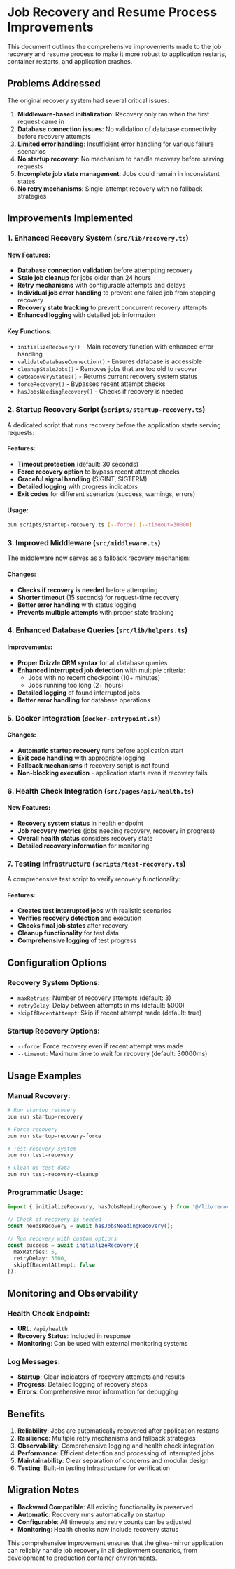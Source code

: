 # Job Recovery and Resume Process Improvements

This document outlines the comprehensive improvements made to the job recovery and resume process to make it more robust to application restarts, container restarts, and application crashes.

## Problems Addressed

The original recovery system had several critical issues:

1. **Middleware-based initialization**: Recovery only ran when the first request came in
2. **Database connection issues**: No validation of database connectivity before recovery attempts
3. **Limited error handling**: Insufficient error handling for various failure scenarios
4. **No startup recovery**: No mechanism to handle recovery before serving requests
5. **Incomplete job state management**: Jobs could remain in inconsistent states
6. **No retry mechanisms**: Single-attempt recovery with no fallback strategies

## Improvements Implemented

### 1. Enhanced Recovery System (`src/lib/recovery.ts`)

#### New Features:
- **Database connection validation** before attempting recovery
- **Stale job cleanup** for jobs older than 24 hours
- **Retry mechanisms** with configurable attempts and delays
- **Individual job error handling** to prevent one failed job from stopping recovery
- **Recovery state tracking** to prevent concurrent recovery attempts
- **Enhanced logging** with detailed job information

#### Key Functions:
- `initializeRecovery()` - Main recovery function with enhanced error handling
- `validateDatabaseConnection()` - Ensures database is accessible
- `cleanupStaleJobs()` - Removes jobs that are too old to recover
- `getRecoveryStatus()` - Returns current recovery system status
- `forceRecovery()` - Bypasses recent attempt checks
- `hasJobsNeedingRecovery()` - Checks if recovery is needed

### 2. Startup Recovery Script (`scripts/startup-recovery.ts`)

A dedicated script that runs recovery before the application starts serving requests:

#### Features:
- **Timeout protection** (default: 30 seconds)
- **Force recovery option** to bypass recent attempt checks
- **Graceful signal handling** (SIGINT, SIGTERM)
- **Detailed logging** with progress indicators
- **Exit codes** for different scenarios (success, warnings, errors)

#### Usage:
```bash
bun scripts/startup-recovery.ts [--force] [--timeout=30000]
```

### 3. Improved Middleware (`src/middleware.ts`)

The middleware now serves as a fallback recovery mechanism:

#### Changes:
- **Checks if recovery is needed** before attempting
- **Shorter timeout** (15 seconds) for request-time recovery
- **Better error handling** with status logging
- **Prevents multiple attempts** with proper state tracking

### 4. Enhanced Database Queries (`src/lib/helpers.ts`)

#### Improvements:
- **Proper Drizzle ORM syntax** for all database queries
- **Enhanced interrupted job detection** with multiple criteria:
  - Jobs with no recent checkpoint (10+ minutes)
  - Jobs running too long (2+ hours)
- **Detailed logging** of found interrupted jobs
- **Better error handling** for database operations

### 5. Docker Integration (`docker-entrypoint.sh`)

#### Changes:
- **Automatic startup recovery** runs before application start
- **Exit code handling** with appropriate logging
- **Fallback mechanisms** if recovery script is not found
- **Non-blocking execution** - application starts even if recovery fails

### 6. Health Check Integration (`src/pages/api/health.ts`)

#### New Features:
- **Recovery system status** in health endpoint
- **Job recovery metrics** (jobs needing recovery, recovery in progress)
- **Overall health status** considers recovery state
- **Detailed recovery information** for monitoring

### 7. Testing Infrastructure (`scripts/test-recovery.ts`)

A comprehensive test script to verify recovery functionality:

#### Features:
- **Creates test interrupted jobs** with realistic scenarios
- **Verifies recovery detection** and execution
- **Checks final job states** after recovery
- **Cleanup functionality** for test data
- **Comprehensive logging** of test progress

## Configuration Options

### Recovery System Options:
- `maxRetries`: Number of recovery attempts (default: 3)
- `retryDelay`: Delay between attempts in ms (default: 5000)
- `skipIfRecentAttempt`: Skip if recent attempt made (default: true)

### Startup Recovery Options:
- `--force`: Force recovery even if recent attempt was made
- `--timeout`: Maximum time to wait for recovery (default: 30000ms)

## Usage Examples

### Manual Recovery:
```bash
# Run startup recovery
bun run startup-recovery

# Force recovery
bun run startup-recovery-force

# Test recovery system
bun run test-recovery

# Clean up test data
bun run test-recovery-cleanup
```

### Programmatic Usage:
```typescript
import { initializeRecovery, hasJobsNeedingRecovery } from '@/lib/recovery';

// Check if recovery is needed
const needsRecovery = await hasJobsNeedingRecovery();

// Run recovery with custom options
const success = await initializeRecovery({
  maxRetries: 5,
  retryDelay: 3000,
  skipIfRecentAttempt: false
});
```

## Monitoring and Observability

### Health Check Endpoint:
- **URL**: `/api/health`
- **Recovery Status**: Included in response
- **Monitoring**: Can be used with external monitoring systems

### Log Messages:
- **Startup**: Clear indicators of recovery attempts and results
- **Progress**: Detailed logging of recovery steps
- **Errors**: Comprehensive error information for debugging

## Benefits

1. **Reliability**: Jobs are automatically recovered after application restarts
2. **Resilience**: Multiple retry mechanisms and fallback strategies
3. **Observability**: Comprehensive logging and health check integration
4. **Performance**: Efficient detection and processing of interrupted jobs
5. **Maintainability**: Clear separation of concerns and modular design
6. **Testing**: Built-in testing infrastructure for verification

## Migration Notes

- **Backward Compatible**: All existing functionality is preserved
- **Automatic**: Recovery runs automatically on startup
- **Configurable**: All timeouts and retry counts can be adjusted
- **Monitoring**: Health checks now include recovery status

This comprehensive improvement ensures that the gitea-mirror application can reliably handle job recovery in all deployment scenarios, from development to production container environments.
